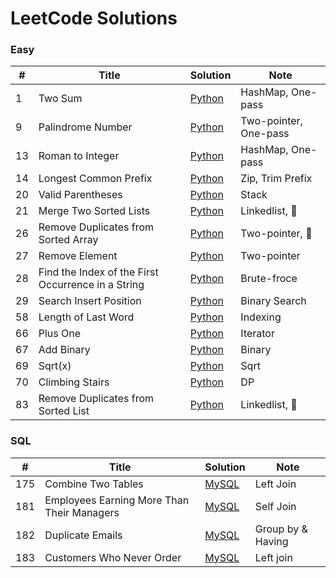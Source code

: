 # LeetCode Solutions

### Easy
| # | Title | Solution | Note |
|--|-------|----------|------|
| 1 | Two Sum | [Python](easy/001_two_sum.py) | HashMap, One-pass |
| 9 | Palindrome Number | [Python](easy/009_palindrome_number.md) | Two-pointer, One-pass |
| 13 | Roman to Integer | [Python](easy/013_roman_to_integer.md) | HashMap, One-pass |
| 14 | Longest Common Prefix | [Python](easy/014_longest_common_prefix.md) | Zip, Trim Prefix |
| 20 | Valid Parentheses | [Python](easy/020_valid_parentheses.md) | Stack |
| 21 | Merge Two Sorted Lists | [Python](easy/021_merge_two_sorted_lists.md) | Linkedlist, 🚩 |
| 26 | Remove Duplicates from Sorted Array | [Python](easy/026_remove_duplicates_from_sorted_array.md) | Two-pointer, 🚩 |
| 27 | Remove Element | [Python](easy/027_remove_element.md) | Two-pointer |
| 28 | Find the Index of the First Occurrence in a String | [Python](easy/028_find_the_index_of_the_first_occurrence_in_a_string.md) | Brute-froce |
| 29 | Search Insert Position | [Python](easy/035_search_insert_position.md) | Binary Search |
| 58 | Length of Last Word | [Python](easy/058_length_of_last_word.md) | Indexing |
| 66 | Plus One | [Python](easy/066_plus_one.md) | Iterator |
| 67 | Add Binary | [Python](easy/067_add_binary.md) | Binary |
| 69 | Sqrt(x) | [Python](easy/069_sqrt(x).md) | Sqrt |
| 70 | Climbing Stairs | [Python](easy/070_climbing_stairs.md) | DP |
| 83 | Remove Duplicates from Sorted List | [Python](easy/083_remove_duplicates_from_sorted_list.md) | Linkedlist, 🚩 |

### SQL

| # | Title | Solution | Note |
|--|-------|----------|------|
| 175 | Combine Two Tables | [MySQL](sql/175_combine_two_tables.md) | Left Join |
| 181 | Employees Earning More Than Their Managers | [MySQL](sql/181_employees_earning_more_than_their_managers.md) | Self Join |
| 182 | Duplicate Emails | [MySQL](sql/182_duplicate_emails.md) | Group by & Having |
| 183 | Customers Who Never Order | [MySQL](sql/183_customers_who_never_order.md) | Left join |
